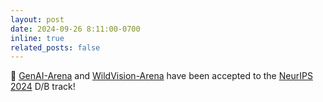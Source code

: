 ```yaml
---
layout: post
date: 2024-09-26 8:11:00-0700
inline: true
related_posts: false
---
```


🎉 [GenAI-Arena](https://arxiv.org/abs/2406.04485) and [WildVision-Arena](https://arxiv.org/abs/2406.11069) have been accepted to the [NeurIPS 2024](https://neurips.cc/Conferences/2024) D/B track!